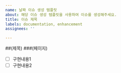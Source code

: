 ```yaml
---
name: 날짜 이슈 생성 템플릿
about: 해당 이슈 생성 템플릿을 사용하여 이슈를 생성해주세요.
title: 이슈 제목
labels: documentation, enhancement
assignees: ''

---
```


##(제목)
###(페이지)
-[ ] 구현내용1
-[ ] 구현내용2
